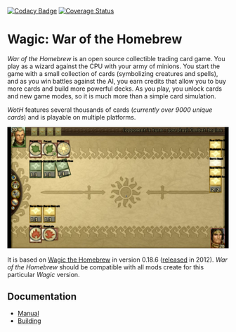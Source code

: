 [![Codacy Badge](https://app.codacy.com/project/badge/Grade/d8e41d16dc114f95806e050515c2dbc0)](https://www.codacy.com/gh/zie87/wth_woth/dashboard?utm_source=github.com&amp;utm_medium=referral&amp;utm_content=zie87/wth_woth&amp;utm_campaign=Badge_Grade)
[![Coverage Status](https://coveralls.io/repos/github/zie87/wth_woth/badge.svg)](https://coveralls.io/github/zie87/wth_woth)

# Wagic: War of the Homebrew

*War of the Homebrew* is an open source collectible trading card game. You play as a wizard against the CPU with your army of minions. You start the game with a small collection of cards (symbolizing creatures and spells), and as you win battles against the AI, you earn credits that allow you to buy more cards and build more powerful decks. As you play, you unlock cards and new game modes, so it is much more than a simple card simulation. 

*WotH* features several thousands of cards (*currently over 9000 unique cards*) and is playable on multiple platforms.

![screenshot](./doc/screenshot_demo.png)

It is based on [Wagic the Homebrew] in version 0.18.6 ([released](https://wololo.net/download/) in 2012). *War of the Homebrew* should be compatible with all mods create for this particular *Wagic* version.

[Wagic the Homebrew]: https://github.com/WagicProject/wagic

## Documentation

* [Manual](./doc/manual/index.md)
* [Building](./doc/build.md)

